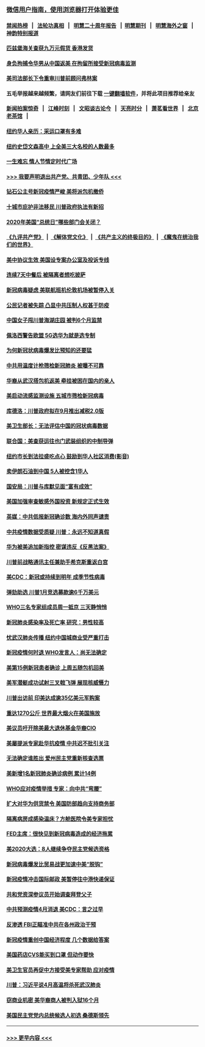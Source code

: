 ### [微信用户指南，使用浏览器打开体验更佳](https://github.com/gfw-breaker/banned-news1/blob/master/indexes/wechat-guide.md?t=0)
#### [禁闻热榜](热点新闻.md?t=0)  &nbsp;&nbsp;|&nbsp;&nbsp; [法轮功真相](https://github.com/gfw-breaker/truth/blob/master/README.md?t=0) &nbsp;&nbsp;|&nbsp;&nbsp; [明慧二十周年报告](https://github.com/gfw-breaker/mh-reports/blob/master/README.md?t=0) &nbsp;&nbsp;|&nbsp;&nbsp;[明慧期刊](https://github.com/gfw-breaker/mh-qikan) &nbsp;&nbsp;|&nbsp;&nbsp; [明慧海外之窗](https://github.com/gfw-breaker/mh-news/blob/master/README.md?t=0) &nbsp;&nbsp;|&nbsp;&nbsp; [神韵特别报道](https://github.com/gfw-breaker/mh-news/blob/master/shenyun.md?t=0)
#### [匹兹堡海关查获九万元假货 香港发货](../pages/nsc412/n11870716.md?t=02152311) 
#### [身负拘捕令华男从中国返美  在拘留所接受新冠病毒监测](../pages/nsc412/n11870710.md?t=02152311) 
#### [美司法部长下令重审川普前顾问弗林案](../pages/nsc412/n11870258.md?t=02152311) 
#### 五毛举报越来越频繁，请网友们前往下载 [一键翻墙软件](https://github.com/gfw-breaker/ssr-accounts)，并将此项目推荐给亲友
#### [新闻拍案惊奇](https://github.com/gfw-breaker/banned-news1/blob/master/pages/link4.md) &nbsp;&nbsp;|&nbsp;&nbsp; [江峰时刻](https://github.com/gfw-breaker/banned-news1/blob/master/pages/link4.md) &nbsp;&nbsp;|&nbsp;&nbsp; [文昭谈古论今](https://github.com/gfw-breaker/banned-news1/blob/master/pages/link4.md) &nbsp;&nbsp;|&nbsp;&nbsp; [天亮时分](https://github.com/gfw-breaker/banned-news1/blob/master/pages/link4.md) &nbsp;&nbsp;|&nbsp;&nbsp; [萧茗看世界](https://github.com/gfw-breaker/banned-news1/blob/master/pages/link4.md) &nbsp;&nbsp;|&nbsp;&nbsp; [北京老茶馆](https://github.com/gfw-breaker/banned-news1/blob/master/pages/link4.md) &nbsp;&nbsp;|&nbsp;&nbsp; 
#### [纽约华人亲历：采运口罩有多难](../pages/nsc412/n11870531.md?t=02152311) 
#### [纽约史岱文森高中  上全美三大名校的人数最多](../pages/nsc412/n11870557.md?t=02152311) 
#### [一生难忘 情人节情定时代广场](../pages/nsc412/n11870536.md?t=02152311) 
#### [>>> 我要声明退出共产党、共青团、少年队 <<<](https://github.com/begood0513/goodnews/blob/master/quit/letter.md) 
#### [钻石公主号新冠疫情严峻 美将派包机撤侨](../pages/nsc412/n11870505.md?t=02152311) 
#### [十城市庇护非法移民 川普政府执法有新招](../pages/nsc412/n11870410.md?t=02152311) 
#### [2020年美国“总统日”哪些部门会关闭？](../pages/nsc412/n11870148.md?t=02152311) 
#### [《九评共产党》](https://github.com/begood0513/9ping.md/blob/master/README.md) &nbsp;|&nbsp; [《解体党文化》](../../../../jtdwh.md/blob/master/README.md)  &nbsp;|&nbsp; [《共产主义的终极目的》](../../../../gczydzjmd.md/blob/master/README.md) &nbsp;|&nbsp; [《魔鬼在统治我们的世界》](../../../../mgztzwmdsj.md/blob/master/README.md) 
#### [美中协议生效 美国设专案办公室及投诉专线](../pages/nsc412/n11870266.md?t=02152311) 
#### [连续7天中餐后 被隔离者想吃披萨](../pages/nsc412/n11870243.md?t=02152311) 
#### [新冠病毒疑虑 美联航班机伦敦机场被暂停入关](../pages/nsc412/n11870015.md?t=02152311) 
#### [公民记者被失踪 凸显中共压制人权甚于防疫](../pages/nsc412/n11870042.md?t=02152311) 
#### [中国女子闯川普海湖庄园 被判6个月监禁](../pages/nsc412/n11869919.md?t=02152311) 
#### [佩洛西警告欧盟 5G选华为就是选专制](../pages/nsc412/n11869898.md?t=02152311) 
#### [为何新冠状病毒爆发比预知的还要猛](../pages/nsc412/n11869828.md?t=02152311) 
#### [中共用温度计枪筛检新冠肺炎 被曝不可靠](../pages/nsc412/n11869707.md?t=02152311) 
#### [华裔从武汉搭包机返美 牵挂被困在国内的亲人](../pages/nsc412/n11869711.md?t=02152311) 
#### [美启动流感监测设施 五城市筛检新冠病毒](../pages/nsc412/n11869689.md?t=02152311) 
#### [库德洛：川普政府拟在9月推出减税2.0版](../pages/nsc412/n11869627.md?t=02152311) 
#### [美卫生部长：无法评估中国的冠状病毒数据](../pages/nsc412/n11869301.md?t=02152311) 
#### [联合国：美查获运往也门武装组织的中制导弹](../pages/nsc412/n11868677.md?t=02152311) 
#### [纽约市长到法拉盛吃点心  鼓励到华人社区消费(影音)](../pages/nsc412/n11868197.md?t=02152311) 
#### [卖伊朗石油到中国  5人被控含1华人](../pages/nsc412/n11867988.md?t=02152311) 
#### [国安局：川普与库默见面“富有成效”](../pages/nsc412/n11867976.md?t=02152311) 
#### [美国加强审查敏感外国投资 新规定正式生效](../pages/nsc412/n11868041.md?t=02152311) 
#### [英媒：中共低报新冠确诊数 海内外同声谴责](../pages/nsc412/n11867421.md?t=02152311) 
#### [中共疫情数据受质疑 川普：永远不知道真假](../pages/nsc412/n11867195.md?t=02152311) 
#### [华为被美追加新指控 密谋违反《反黑法案》](../pages/nsc412/n11867191.md?t=02152311) 
#### [川普前战略通讯主任兼助手希克斯重返白宫](../pages/nsc412/n11867104.md?t=02152311) 
#### [美CDC：新冠或持续到明年 成季节性病毒](../pages/nsc412/n11867279.md?t=02152311) 
#### [弹劾助选 川普1月竞选募款逾6千万美元](../pages/nsc412/n11866950.md?t=02152311) 
#### [WHO三名专家组成员周一抵京 三天静悄悄](../pages/nsc412/n11866947.md?t=02152311) 
#### [新冠肺炎感染率及死亡率 研究：男性较高](../pages/nsc412/n11866956.md?t=02152311) 
#### [忧武汉肺炎传播 纽约中国城商业受严重打击](../pages/nsc412/n11866902.md?t=02152311) 
#### [新冠疫情何时退 WHO发言人：尚无法确定](../pages/nsc412/n11866864.md?t=02152311) 
#### [美第15例新冠患者确诊 上周五随包机回美](../pages/nsc412/n11866852.md?t=02152311) 
#### [美军潜艇成功试射三叉戟飞弹 展现核威慑力](../pages/nsc412/n11866046.md?t=02152311) 
#### [川普出访前 印美达成逾35亿美元军购案](../pages/nsc412/n11865444.md?t=02152311) 
#### [重达1270公斤 世界最大烟火在美国施放](../pages/nsc412/n11865198.md?t=02152311) 
#### [美议员吁开除美最大退休基金华裔CIO](../pages/nsc412/n11865230.md?t=02152311) 
#### [美屡提派专家赴华抗疫情 中共迟不批引关注](../pages/nsc412/n11864719.md?t=02152311) 
#### [无法确定谁胜出 爱州民主党重新核查选票](../pages/nsc412/n11864830.md?t=02152311) 
#### [美新增1名新冠肺炎确诊病例 累计14例](../pages/nsc412/n11864893.md?t=02152311) 
#### [WHO应对疫情举措 专家：向中共“弯腰”](../pages/nsc412/n11864727.md?t=02152311) 
#### [扩大对华为供货禁令 美国防部趋向支持商务部](../pages/nsc412/n11864773.md?t=02152311) 
#### [隔离病房成感染温床？方舱医院令美专家担忧](../pages/nsc412/n11864575.md?t=02152311) 
#### [FED主席：很快见到新冠病毒造成的经济拖累](../pages/nsc412/n11864507.md?t=02152311) 
#### [美2020大选：8人继续争夺民主党候选资格](../pages/nsc412/n11864327.md?t=02152311) 
#### [新冠病毒爆发比贸易战更加速中美“脱钩”](../pages/nsc412/n11864470.md?t=02152311) 
#### [新冠疫情冲击国际邮政 美暂停往中港快递保证](../pages/nsc412/n11864207.md?t=02152311) 
#### [共和党资深参议员开始调查拜登父子](../pages/nsc412/n11863984.md?t=02152311) 
#### [中共预测疫情4月消退 美CDC：言之过早](../pages/nsc412/n11864310.md?t=02152311) 
#### [反渗透 FBI正瞄准中共在各州政治干预](../pages/nsc412/n11864300.md?t=02152311) 
#### [新冠疫情重创中国经济程度 几个数据给答案](../pages/nsc412/n11864203.md?t=02152311) 
#### [美国药店CVS能买到口罩 但动作要快](../pages/nsc412/n11862438.md?t=02152311) 
#### [美卫生官员再促中方接受美专家帮助 应对疫情](../pages/nsc412/n11864043.md?t=02152311) 
#### [川普：习近平说4月高温将杀死武汉肺炎](../pages/nsc412/n11860814.md?t=02152311) 
#### [窃商业机密 美华裔商人被判入狱16个月](../pages/nsc412/n11863911.md?t=02152311) 
#### [美国民主党党内总统候选人初选 桑德斯领先](../pages/nsc412/n11863475.md?t=02152311) 

----
#### [ >>> 更早内容 <<< ](../indexes/nsc412-earlier.md)
